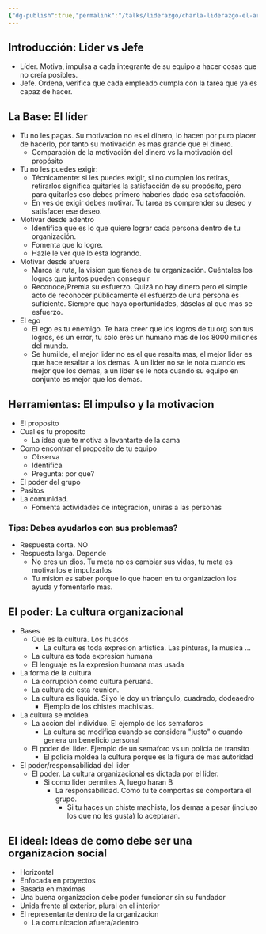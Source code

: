 ```yaml
---
{"dg-publish":true,"permalink":"/talks/liderazgo/charla-liderazgo-el-arte-de-inspirar-skeleton/","created":"2025-03-18T18:42","updated":"2025-03-23T09:25"}
---
```


## Introducción: Líder vs Jefe
- Líder. Motiva, impulsa a cada integrante de su equipo a hacer cosas que no creía posibles.
- Jefe. Ordena, verifica que cada empleado cumpla con la tarea que ya es capaz de hacer.

## La Base: El líder
- Tu no les pagas. Su motivación no es el dinero, lo hacen por puro placer de hacerlo, por tanto su motivación es mas grande que el dinero.
	- Comparación de la motivación del dinero vs la motivación del propósito
- Tu no les puedes exigir:
	- Técnicamente: si les puedes exigir, si no cumplen los retiras, retirarlos significa quitarles la satisfacción de su propósito, pero para quitarles eso debes primero haberles dado esa satisfacción.
	- En ves de exigir debes motivar. Tu tarea es comprender su deseo y satisfacer ese deseo.
- Motivar desde adentro
	- Identifica que es lo que quiere lograr cada persona dentro de tu organización.
	- Fomenta que lo logre.
	- Hazle le ver que lo esta logrando.
- Motivar desde afuera
	- Marca la ruta, la vision que tienes de tu organización. Cuéntales los logros que juntos pueden conseguir
	- Reconoce/Premia su esfuerzo. Quizá no hay dinero pero el simple acto de reconocer públicamente el esfuerzo de una persona es suficiente. Siempre que haya oportunidades, dáselas al que mas se esfuerzo.
- El ego
	- El ego es tu enemigo. Te hara creer que los logros de tu org son tus logros, es un error, tu solo eres un humano mas de los 8000 millones del mundo.
	- Se humilde, el mejor lider no es el que resalta mas, el mejor lider es que hace resaltar a los demas. A un lider no se le nota cuando es mejor que los demas, a un lider se le nota cuando su equipo en conjunto es mejor que los demas.

## Herramientas: El impulso y la motivacion
- El proposito
- Cual es tu proposito
	- La idea que te motiva a levantarte de la cama
- Como encontrar el proposito de tu equipo
	- Observa
	- Identifica
	- Pregunta: por que?
- El poder del grupo
- Pasitos
- La comunidad.
	- Fomenta actividades de integracion, uniras a las personas

### Tips: Debes ayudarlos con sus problemas?
- Respuesta corta. NO
- Respuesta larga. Depende
	- No eres un dios. Tu meta no es cambiar sus vidas, tu meta es motivarlos e impulzarlos
	- Tu mision es saber porque lo que hacen en tu organizacion los ayuda y fomentarlo mas.

## El poder: La cultura organizacional
- Bases
	- Que es la cultura. Los huacos
		- La cultura es toda expresion artistica. Las pinturas, la musica ...
	- La cultura es toda expresion humana
	- El lenguaje es la expresion humana mas usada
- La forma de la cultura
	- La corrupcion como cultura peruana.
	- La cultura de esta reunion.
	- La cultura es liquida. Si yo le doy un triangulo, cuadrado, dodeaedro
		- Ejemplo de los chistes machistas.
- La cultura se moldea
	- La accion del individuo. El ejemplo de los semaforos
		- La cultura se modifica cuando se considera "justo" o cuando genera un beneficio personal
	- El poder del lider. Ejemplo de un semaforo vs un policia de transito
		- El policia moldea la cultura porque es la figura de mas autoridad
- El poder/responsabilidad del lider
	- El poder. La cultura organizacional es dictada por el lider. 
		- Si como lider permites A, luego haran B
			- La responsabilidad. Como tu te comportas se comportara el grupo.
				- Si tu haces un chiste machista, los demas a pesar (incluso los que no les gusta) lo aceptaran.

## El ideal: Ideas de como debe ser una organizacion social
- Horizontal
- Enfocada en proyectos
- Basada en maximas
- Una buena organizacion debe poder funcionar sin su fundador
- Unida frente al exterior, plural en el interior
- El representante dentro de la organizacion
	- La comunicacion afuera/adentro